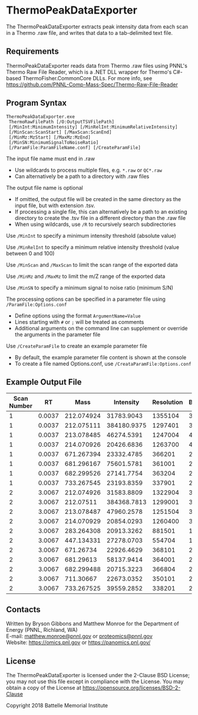 # ThermoPeakDataExporter

The ThermoPeakDataExporter extracts peak intensity data
from each scan in a Thermo .raw file, and writes that data
to a tab-delimited text file.

## Requirements

ThermoPeakDataExporter reads data from Thermo .raw files using PNNL's
Thermo Raw File Reader, which is a .NET DLL wrapper for Thermo's 
C#-based ThermoFisher.CommonCore DLLs.  For more info, see 
https://github.com/PNNL-Comp-Mass-Spec/Thermo-Raw-File-Reader

## Program Syntax

```
ThermoPeakDataExporter.exe
 ThermoRawFilePath [/O:OutputTSVFilePath]
 [/MinInt:MinimumIntensity] [/MinRelInt:MinimumRelativeIntensity]
 [/MinScan:ScanStart] [/MaxScan:ScanEnd]
 [/MinMz:MzStart] [/MaxMz:MzEnd]
 [/MinSN:MinimumSignalToNoiseRatio]
 [/ParamFile:ParamFileName.conf] [/CreateParamFile]
```

The input file name must end in .raw
* Use wildcards to process multiple files, e.g. `*.raw` or `QC*.raw`
* Can alternatively be a path to a directory with .raw files

The output file name is optional
* If omitted, the output file will be created in the same directory as the input file, but with extension .tsv.
* If processing a single file, this can alternatively be a path to an existing directory to create the .tsv file in a different directory than the .raw file
* When using wildcards, use `/R` to recursively search subdirectories

Use `/MinInt` to specify a minimum intensity threshold (absolute value)

Use `/MinRelInt` to specify a minimum relative intensity threshold (value between 0 and 100)

Use `/MinScan` and `/MaxScan` to limit the scan range of the exported data

Use `/MinMz` and `/MaxMz` to limit the m/Z range of the exported data

Use `/MinSN` to specify a minimum signal to noise ratio (minimum S/N)

The processing options can be specified in a parameter file using `/ParamFile:Options.conf`
* Define options using the format `ArgumentName=Value`
* Lines starting with `#` or `;` will be treated as comments
* Additional arguments on the command line can supplement or override the arguments in the parameter file

Use `/CreateParamFile` to create an example parameter file
* By default, the example parameter file content is shown at the console
* To create a file named Options.conf, use `/CreataParamFile:Options.conf`

## Example Output File

| Scan Number | RT | Mass | Intensity | Resolution | Baseline | Noise | Charge | SignalToNoise | RelativeIntensity |
|-------------|----|------|-----------|------------|----------|-------|--------|---------------|-------------------|
| 1 | 0.0037 | 212.074924 | 31783.9043 | 1355104 | 3.9968 | 43.2763 | 0 | 734.4418 | 8.2732 |
| 1 | 0.0037 | 212.075111 | 384180.9375 | 1297401 | 3.9968 | 43.2763 | 0 | 8877.3904 | 100 |
| 1 | 0.0037 | 213.078485 | 46274.5391 | 1247004 | 4.1086 | 43.627 | 0 | 1060.6848 | 12.045 |
| 1 | 0.0037 | 214.070926 | 20426.6836 | 1263700 | 4.2191 | 43.9739 | 0 | 464.5181 | 5.3169 |
| 1 | 0.0037 | 671.267394 | 23332.4785 | 366201 | 26.7497 | 82.0103 | 0 | 284.5067 | 6.0733 |
| 1 | 0.0037 | 681.296167 | 75601.5781 | 361001 | 26.9184 | 82.3053 | 0 | 918.5511 | 19.6786 |
| 1 | 0.0037 | 682.299526 | 27141.7754 | 363204 | 26.9352 | 82.3348 | 0 | 329.6515 | 7.0648 |
| 1 | 0.0037 | 733.267545 | 23193.8359 | 337901 | 27.7925 | 83.8339 | 0 | 276.6643 | 6.0372 |
| 2 | 3.0067 | 212.074926 | 31583.8809 | 1322904 | 3.0378 | 41.144  | 0 | 767.6425 | 8.2171 |
| 2 | 3.0067 | 212.07511  | 384368.7813 | 1299001 | 3.0379 | 41.1441 | 0 | 9342.024 | 100 |
| 2 | 3.0067 | 213.078487 | 47960.2578 | 1251504 | 3.1944 | 41.4723 | 0 | 1156.442 | 12.4777 |
| 2 | 3.0067 | 214.070929 | 20854.0293 | 1260400 | 3.3492 | 41.7969 | 0 | 498.9375 | 5.4255 |
| 2 | 3.0067 | 283.264308 | 20913.3262 | 881501 | 11.066  | 55.8397 | 0 | 374.5242 | 5.441 |
| 2 | 3.0067 | 447.134331 | 27278.0703 | 554704 | 18.6603 | 67.9551 | 0 | 401.413  | 7.0968 |
| 2 | 3.0067 | 671.26734  | 22926.4629 | 368101 | 24.8662 | 76.7817 | 0 | 298.5928 | 5.9647 |
| 2 | 3.0067 | 681.29613  | 58137.9414 | 364001 | 25.0193 | 77.0032 | 0 | 755.0072 | 15.1256 |
| 2 | 3.0067 | 682.299488 | 20715.3223 | 366804 | 25.0346 | 77.0253 | 0 | 268.9417 | 5.3894 |
| 2 | 3.0067 | 711.30667  | 22673.0352 | 350101 | 25.4775 | 77.6659 | 0 | 291.9305 | 5.8988 |
| 2 | 3.0067 | 733.267525 | 39559.2852 | 338201 | 25.8128 | 78.1508 | 0 | 506.1915 | 10.292 |

## Contacts

Written by Bryson Gibbons and Matthew Monroe for the Department of Energy (PNNL, Richland, WA) \
E-mail: matthew.monroe@pnnl.gov or proteomics@pnnl.gov \
Website: https://omics.pnl.gov or https://panomics.pnl.gov/

## License

The ThermoPeakDataExporter is licensed under the 2-Clause BSD License;
you may not use this file except in compliance with the License.  You may obtain
a copy of the License at https://opensource.org/licenses/BSD-2-Clause

Copyright 2018 Battelle Memorial Institute

